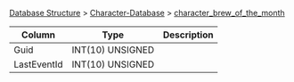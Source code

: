 [Database Structure](Database-Structure) > [Character-Database](Character-Database) > [character_brew_of_the_month](character_brew_of_the_month)

Column | Type | Description
--- | --- | ---
Guid | INT(10) UNSIGNED | 
LastEventId | INT(10) UNSIGNED | 
